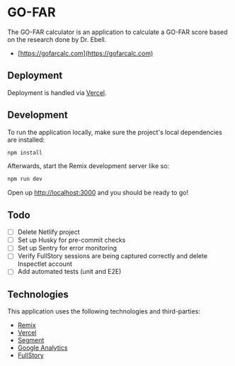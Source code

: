 # GO-FAR

The GO-FAR calculator is an application to calculate a GO-FAR score based on the research done by Dr. Ebell.

- [https://gofarcalc.com](https://gofarcalc.com)

## Deployment

Deployment is handled via [Vercel](https://vercel.com/).

## Development

To run the application locally, make sure the project's local dependencies are installed:

```sh
npm install
```

Afterwards, start the Remix development server like so:

```sh
npm run dev
```

Open up [http://localhost:3000](http://localhost:3000) and you should be ready to go!

## Todo

- [ ] Delete Netlify project
- [ ] Set up Husky for pre-commit checks
- [ ] Set up Sentry for error monitoring
- [ ] Verify FullStory sessions are being captured correctly and delete Inspectlet account
- [ ] Add automated tests (unit and E2E)

## Technologies

This application uses the following technologies and third-parties:

- [Remix](https://remix.run/)
- [Vercel](https://vercel.com/)
- [Segment](https://segment.com/)
- [Google Analytics](https://analytics.google.com/)
- [FullStory](https://fullstory.com/)

